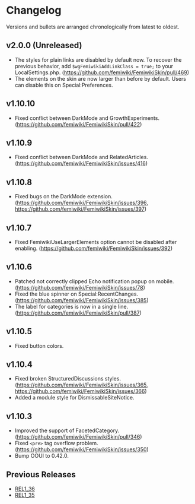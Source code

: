 # Changelog

Versions and bullets are arranged chronologically from latest to oldest.

## v2.0.0 (Unreleased)

- The styles for plain links are disabled by default now. To recover the previous behavior, add `$wgFemiwikiAddLinkClass = true;` to your LocalSettings.php. (https://github.com/femiwiki/FemiwikiSkin/pull/469)
- The elements on the skin are now larger than before by default. Users can disable this on Special:Preferences.

## v1.10.10

- Fixed conflict between DarkMode and GrowthExperiments. (https://github.com/femiwiki/FemiwikiSkin/pull/422)

## v1.10.9

- Fixed conflict between DarkMode and RelatedArticles. (https://github.com/femiwiki/FemiwikiSkin/issues/416)

## v1.10.8

- Fixed bugs on the DarkMode extension. (https://github.com/femiwiki/FemiwikiSkin/issues/396, https://github.com/femiwiki/FemiwikiSkin/issues/397)

## v1.10.7

- Fixed FemiwikiUseLargerElements option cannot be disabled after enabling. (https://github.com/femiwiki/FemiwikiSkin/issues/392)

## v1.10.6

- Patched not correctly clipped Echo notification popup on mobile. (https://github.com/femiwiki/FemiwikiSkin/issues/78)
- Fixed the blue spinner on Special:RecentChanges. (https://github.com/femiwiki/FemiwikiSkin/issues/385)
- The label for categories is now in a single line. (https://github.com/femiwiki/FemiwikiSkin/pull/387)

## v1.10.5

- Fixed button colors.

## v1.10.4

- Fixed broken StructuredDiscussions styles. (https://github.com/femiwiki/FemiwikiSkin/issues/365, https://github.com/femiwiki/FemiwikiSkin/issues/366)
- Added a module style for DismissableSiteNotice.

## v1.10.3

- Improved the support of FacetedCategory. (https://github.com/femiwiki/FemiwikiSkin/pull/346)
- Fixed `<pre>` tag overflow problem. (https://github.com/femiwiki/FemiwikiSkin/issues/350)
- Bump OOUI to 0.42.0.

## Previous Releases

- [REL1_36](https://github.com/femiwiki/FemiwikiSkin/blob/REL1_36/CHANGELOG.md)
- [REL1_35](https://github.com/femiwiki/FemiwikiSkin/blob/REL1_35/CHANGELOG.md)
